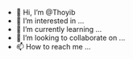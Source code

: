 - 👋 Hi, I’m @Thoyib
- 👀 I’m interested in ...
- 🌱 I’m currently learning ...
- 💞️ I’m looking to collaborate on ...
- 📫 How to reach me ...

<!---
Thoyib/Thoyib is a ✨ special ✨ repository because its `README.md` (this file) appears on your GitHub profile.
You can click the Preview link to take a look at your changes.
--->
